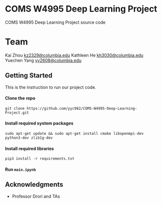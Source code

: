 # COMS W4995 Deep Learning Project

COMS W4995 Deep Learning Project source code

# Team
Kai Zhou <kz2329@columbia.edu>
Kathleen He <kh3030@columbia.edu>
Yuechen Yang <yy2608@columbia.edu>


## Getting Started

This is the instruction to run our project code.

#### Clone the repo
```
git clone https://github.com/yyc982/COMS-W4995-Deep-Learning-Project.git
```

#### Install required system packages
```
sudo apt-get update && sudo apt-get install cmake libopenmpi-dev python3-dev zlib1g-dev
```

#### Install required libraries

```
pip3 install -r requirements.txt
```

#### Run `main.ipynb` 


## Acknowledgments

* Professor Drori and TAs

